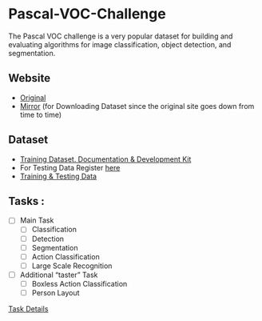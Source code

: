 # Pascal-VOC-Challenge
The Pascal VOC challenge is a very popular dataset for building and evaluating algorithms for image classification, object detection, and segmentation. 

## Website 
* [Original](http://host.robots.ox.ac.uk/pascal/VOC/index.html)
* [Mirror](https://pjreddie.com/projects/pascal-voc-dataset-mirror/) (for Downloading Dataset since the original site goes down from time to time)

## Dataset 
* [Training Dataset. Documentation & Development Kit](http://host.robots.ox.ac.uk/pascal/VOC/voc2012/index.html#devkit)
* For Testing Data Register [here](http://host.robots.ox.ac.uk:8080/)
* [Training & Testing Data](https://www.kaggle.com/utsavk02/pascal-voc)

## Tasks :
- [ ] Main Task
  - [ ] Classification
  - [ ] Detection
  - [ ] Segmentation
  - [ ] Action Classification 
  - [ ] Large Scale Recognition 
- [ ] Additional “taster” Task
  - [ ] Boxless Action Classification 
  - [ ] Person Layout  

[Task Details](https://pjreddie.com/media/files/VOC2012_doc.pdf)
